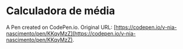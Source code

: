 # Calculadora de média

A Pen created on CodePen.io. Original URL: [https://codepen.io/v-nia-nascimento/pen/KKqyMzZ](https://codepen.io/v-nia-nascimento/pen/KKqyMzZ).


